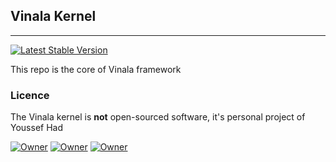 
## Vinala Kernel

-------

[![Latest Stable Version](https://poser.pugx.org/lighty/kernel/v/stable)](https://packagist.org/packages/lighty/kernel)
<!--  [![Total Downloads](https://poser.pugx.org/lighty/kernel/downloads)](https://packagist.org/packages/lighty/kernel) [![Latest Unstable Version](https://poser.pugx.org/lighty/kernel/v/unstable)](https://packagist.org/packages/lighty/kernel) [![License](https://poser.pugx.org/lighty/kernel/license)](https://packagist.org/packages/lighty/kernel) -->

This repo is the core of Vinala framework

### Licence

The Vinala kernel is **not** open-sourced software, it's personal project of Youssef Had

[![Owner](https://img.shields.io/badge/created%20by-Youssef%20Had-blue.svg)](https://gitlab.com/u/youssefhad)
[![Owner](https://img.shields.io/badge/copyright-2014--2016-red.svg)](https://gitlab.com/lighty/framework)
[![Owner](https://img.shields.io/badge/launched-10%2F10%2F2014-ff2f6c.svg)](https://gitlab.com/lighty/framework)